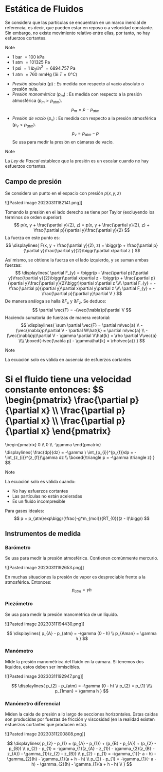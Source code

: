 # Estática de Fluidos

Se considera que las partículas se encuentran en un marco inercial de referencia, es decir, que pueden estar en reposo o a velocidad constante. Sin embargo, no existe movimiento relativo entre ellas, por tanto, no hay esfuerzos cortantes.

>[!Note]
>- $1$ bar $= 100$ kPa
>- $1$ atm $= 101325$ Pa
>- $1$ psi $= 1$ $lb_{f}/in^2$ $= 6894.757$ Pa
>- $1$ atm $= 760$ mmHg (Si $T = 0°C$)

- _Presión absoluta_ ($p$) : Es medida con respecto al vacío absoluto o presión nula.
- _Presión manométrica_ ($p_{m}$) :  Es medida con respecto a la presión atmosférica ($p_{m} > p_{atm}$).
$$
	p_{m} = p - p_{atm}
$$
- _Presión de vacío_ ($p_{v}$) : Es medida con respecto a la presión atmosférica ($p_{v} < p_{atm}$).
$$
	p_{v} = p_{atm} - p
$$
Se usa para medir la presión en cámaras de vacío.

>[!Note]
>La _Ley de Pascal_ establece que la presión es un escalar cuando no hay esfuerzos cortantes.


## Campo de presión

Se considera un punto en el espacio con presión $p(x, y, z)$

![[Pasted image 20230311182141.png]]

Tomando la presión en el lado derecho se tiene por Taylor (excluyendo los términos de orden superior):
$$
	p(x, y + \frac{\partial y}{2}, z) = p(x, y + \frac{\partial y}{2}, z) + \frac{\partial p}{\partial y}\frac{\partial y}{2}
$$
La fuerza en este punto es:
$$
\displaylines{
	F(x, y + \frac{\partial y}{2}, z) = \biggr(p + \frac{\partial p}{\partial y}\frac{\partial y}{2}\biggr)\partial x\partial z
}
$$

Así mismo, se obtiene la fuerza en el lado izquierdo, y se suman ambas fuerzas:
$$
	\displaylines{
	 \partial F_{y} = \biggr(p - \frac{\partial p}{\partial y}\frac{\partial y}{2}\biggr)\partial x\partial z - \biggr(p + \frac{\partial p}{\partial y}\frac{\partial y}{2}\biggr)\partial x\partial z \\\\
		\partial F_{y} = -\frac{\partial p}{\partial y}\partial x\partial y\partial z \\\\
		\partial F_{y} = -\frac{\partial p}{\partial y}\partial V
}
$$
De manera análoga se halla $\partial F_{x}$ y $\partial F_{z}$. Se deduce:
$$
	\partial \vec{F} = -(\vec{\nabla}p)\partial V
$$
Haciendo sumatoria de fuerzas de manera vectorial:
$$
\displaylines{
	\sum \partial \vec{F} = \partial m\vec{a} \\
	-(\vec{\nabla}p)\partial V - \partial W\hat{k} = \partial m\vec{a} \\
	-(\vec{\nabla}p)\partial V - \gamma \partial V\hat{k} = \rho \partial V\vec{a} \\\\
	\boxed{-\vec{\nabla p} - \gamma\hat{k} = \rho\vec{a}}
}
$$

>[!Note]
>La ecuación solo es válida en ausencia de esfuerzos cortantes

Si el fluido tiene una velocidad constante entonces:
$$
\begin{pmatrix}
	\frac{\partial p}{\partial x} \\\\
	\frac{\partial p}{\partial x} \\\\
	\frac{\partial p}{\partial x}
\end{pmatrix}
=
\begin{pmatrix}
	0 \\\\
	0 \\\\
	-\gamma
\end{pmatrix}
$$
$$
\displaylines{
	\frac{dp}{dz} = -\gamma \\
	\int_{p_{i}}^{p_{f}}dp = -\int_{z_{i}}^{z_{f}}\gamma dz \\\\
	\boxed{\triangle p = -\gamma \triangle z}
}
$$
>[!Note]
>La ecuación solo es válida cuando:
>- No hay esfuerzos cortantes
>- Las partículas no están aceleradas
>- Es un fluido incompresible

Para gases ideales:
$$
	p = p_{atm}exp\biggr(\frac{-g*m_{mol}}{RT_{0}}(z - l)\biggr)
$$


## Instrumentos de medida

### Barómetro

Se usa para medir la presión atmosférica. Contienen comúnmente mercurio.

![[Pasted image 20230311192653.png]]

En muchas situaciones la presión de vapor es despreciable frente a la atmosférica. Entonces:
$$
	p_{atm} = \gamma h
$$


### Piezómetro

Se usa para medir la presión manométrica de un líquido.

![[Pasted image 20230311194430.png]]

$$
\displaylines{
	p_{A} - p_{atm} = -\gamma (0 - h) \\
	p_{Aman} = \gamma h
}
$$


### Manómetro

MIde la presión manométrica del fluido en la cámara. Si tenemos dos líquidos, estos deben ser inmiscibles.

![[Pasted image 20230311192947.png]]

$$
\displaylines{
	p_{2} - p_{atm} = -\gamma (0 - h) \\
	p_{2} = p_{1} \\\\
	p_{1man} = \gamma h
}
$$


### Manómetro diferencial

Miden la caida de presión a lo largo de secciones horizontales. Estas caidas son producidas por fuerzas de fricción y viscosidad (en la realidad existen esfuerzos cortantes que producen esto).

![[Pasted image 20230311200808.png]]

$$
\displaylines{
	p_{2} - p_{1} = (p_{A} - p_{1}) + (p_{B} - p_{A}) + (p_{2} - p_{B}) \\
	p_{2} - p_{1} = -\gamma_{1}(z_{A} - z_{1}) - \gamma_{2}(z_{B} - z_{A}) - \gamma_{1}(z_{2} - z_{B}) \\
	p_{2} - p_{1} = -\gamma_{1}(- a - h) - \gamma_{2}(h) - \gamma_{1}(a + h - h) \\
	p_{2} - p_{1} = -\gamma_{1}(- a - h) - \gamma_{2}(h) - \gamma_{1}(a + h - h) \\
}
$$